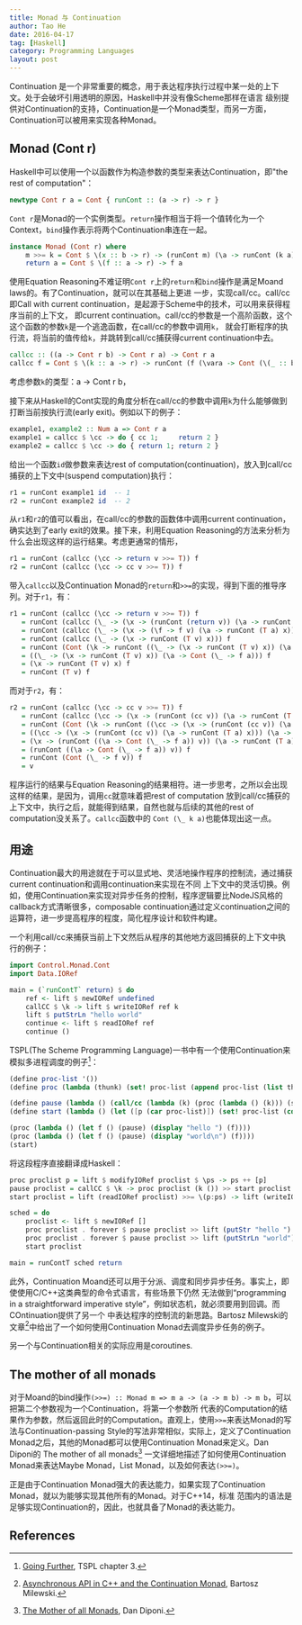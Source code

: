 ```yaml
---
title: Monad 与 Continuation
author: Tao He
date: 2016-04-17
tag: [Haskell]
category: Programming Languages
layout: post
---
```


Continuation 是一个非常重要的概念，用于表达程序执行过程中某一处的上下文。处于会破坏引用透明的原因，Haskell中并没有像Scheme那样在语言
级别提供对Continuation的支持，Continuation是一个Monad类型，而另一方面，Continuation可以被用来实现各种Monad。

<!--more-->

Monad (Cont r)
--------------

Haskell中可以使用一个以函数作为构造参数的类型来表达Continuation，即"the rest of computation"：

~~~haskell
newtype Cont r a = Cont { runCont :: (a -> r) -> r }
~~~

`Cont r`是Monad的一个实例类型。`return`操作相当于将一个值转化为一个Context，`bind`操作表示将两个Continuation串连在一起。

~~~haskell
instance Monad (Cont r) where
    m >>= k = Cont $ \(x :: b -> r) -> (runCont m) (\a -> runCont (k a) x)
    return a = Cont $ \(f :: a -> r) -> f a
~~~

使用Equation Reasoning不难证明`Cont r`上的`return`和`bind`操作是满足Moand laws的。有了Continuation，就可以在其基础上更进
一步，实现call/cc。call/cc即Call with current continuation，是起源于Scheme中的技术，可以用来获得程序当前的上下文，
即current continuation。call/cc的参数是一个高阶函数，这个这个函数的参数`k`是一个逃逸函数，在call/cc的参数中调用`k`，
就会打断程序的执行流，将当前的值传给`k`，并跳转到call/cc捕获得current continuation中去。

~~~haskell
callcc :: ((a -> Cont r b) -> Cont r a) -> Cont r a
callcc f = Cont $ \(k :: a -> r) -> runCont (f (\vara -> Cont (\(_ :: b -> r) -> k vara))) k
~~~

考虑参数`k`的类型：a -> Cont r b，

接下来从Haskell的Cont实现的角度分析在call/cc的参数中调用`k`为什么能够做到打断当前按执行流(early exit)。例如以下的例子：

~~~haskell
example1, example2 :: Num a => Cont r a
example1 = callcc $ \cc -> do { cc 1;     return 2 }
example2 = callcc $ \cc -> do { return 1; return 2 }
~~~

给出一个函数`id`做参数来表达rest of computation(continuation)，放入到call/cc捕获的上下文中(suspend computation)执行：

~~~haskell
r1 = runCont example1 id  -- 1
r2 = runCont example2 id  -- 2
~~~

从`r1`和`r2`的值可以看出，在call/cc的参数的函数体中调用current continuation，确实达到了early exit的效果。接下来，利用Equation
Reasoning的方法来分析为什么会出现这样的运行结果。考虑更通常的情形，

~~~haskell
r1 = runCont (callcc (\cc -> return v >>= T)) f
r2 = runCont (callcc (\cc -> cc v >>= T)) f
~~~

带入`callcc`以及Continuation Monad的`return`和`>>=`的实现，得到下面的推导序列。对于`r1`，有：

~~~haskell
r1 = runCont (callcc (\cc -> return v >>= T)) f
   = runCont (callcc (\_ -> (\x -> (runCont (return v)) (\a -> runCont (T a) x)))) f
   = runCont (callcc (\_ -> (\x -> (\f -> f v) (\a -> runCont (T a) x)))) f
   = runCont (callcc (\_ -> (\x -> runCont (T v) x))) f
   = runCont (Cont (\k -> runCont ((\_ -> (\x -> runCont (T v) x)) (\a -> Cont (\_ -> k a))) k)) f
   = ((\_ -> (\x -> runCont (T v) x)) (\a -> Cont (\_ -> f a))) f
   = (\x -> runCont (T v) x) f
   = runCont (T v) f
~~~

而对于`r2`，有：

~~~haskell
r2 = runCont (callcc (\cc -> cc v >>= T)) f
   = runCont (callcc (\cc -> (\x -> (runCont (cc v)) (\a -> runCont (T a) x)))) f
   = runCont (Cont (\k -> runCont ((\cc -> (\x -> (runCont (cc v)) (\a -> runCont (T a) x))) (\a -> Cont (\_ -> k a))) k)) f
   = ((\cc -> (\x -> (runCont (cc v)) (\a -> runCont (T a) x))) (\a -> Cont (\_ -> f a))) f
   = (\x -> (runCont ((\a -> Cont (\_ -> f a)) v)) (\a -> runCont (T a) x)) f
   = (runCont ((\a -> Cont (\_ -> f a)) v)) f
   = runCont (Cont (\_ -> f v)) f
   = v
~~~

程序运行的结果与Equation Reasoning的结果相符。进一步思考，之所以会出现这样的结果，是因为，调用`cc`就意味着把rest of computation
放到call/cc捕获的上下文中，执行之后，就能得到结果，自然也就与后续的其他的rest of computation没关系了。`callcc`函数中的
`Cont (\_ k a)`也能体现出这一点。

用途
----

Continuation最大的用途就在于可以显式地、灵活地操作程序的控制流，通过捕获current continuation和调用continuation来实现在不同
上下文中的灵活切换。例如，使用Continuation来实现对异步任务的控制，程序逻辑要比NodeJS风格的callback方式清晰很多，composable
continuation通过定义continuation之间的运算符，进一步提高程序的程度，简化程序设计和软件构建。

一个利用call/cc来捕获当前上下文然后从程序的其他地方返回捕获的上下文中执行的例子：

~~~haskell
import Control.Monad.Cont
import Data.IORef

main = (`runContT` return) $ do
    ref <- lift $ newIORef undefined
    callCC $ \k -> lift $ writeIORef ref k
    lift $ putStrLn "hello world"
    continue <- lift $ readIORef ref
    continue ()
~~~

TSPL(The Scheme Programming Language)一书中有一个使用Continuation来模拟多进程调度的例子[^1]：

~~~scheme
(define proc-list '())
(define proc (lambda (thunk) (set! proc-list (append proc-list (list thunk)))))

(define pause (lambda () (call/cc (lambda (k) (proc (lambda () (k))) (start)))))
(define start (lambda () (let ([p (car proc-list)]) (set! proc-list (cdr proc-list)) (p))))

(proc (lambda () (let f () (pause) (display "hello ") (f))))
(proc (lambda () (let f () (pause) (display "world\n") (f))))
(start)
~~~

将这段程序直接翻译成Haskell：

~~~haskell
proc proclist p = lift $ modifyIORef proclist $ \ps -> ps ++ [p]
pause proclist = callCC $ \k -> proc proclist (k ()) >> start proclist
start proclist = lift (readIORef proclist) >>= \(p:ps) -> lift (writeIORef proclist ps) >> p

sched = do
    proclist <- lift $ newIORef []
    proc proclist . forever $ pause proclist >> lift (putStr "hello ")
    proc proclist . forever $ pause proclist >> lift (putStrLn "world")
    start proclist

main = runContT sched return
~~~

此外，Continuation Moand还可以用于分派、调度和同步异步任务。事实上，即使使用C/C++这类典型的命令式语言，有些场景下仍然
无法做到“programming in a straightforward imperative style”，例如状态机，就必须要用到回调。而COntinuation提供了另一个
中表达程序的控制流的新思路。Bartosz Milewski的文章[^2]中给出了一个如何使用Continuation Monad去调度异步任务的例子。

另一个与Continuation相关的实际应用是coroutines.

The mother of all monads
------------------------

对于Moand的bind操作`(>>=) :: Monad m => m a -> (a -> m b) -> m b`，可以把第二个参数视为一个Continuation，将第一个参数所
代表的Computation的结果作为参数，然后返回此时的Computation。直观上，使用`>>=`来表达Monad的写法与Continuation-passing 
Style的写法非常相似，实际上，定义了Continuation Monad之后，其他的Monad都可以使用Continuation Monad来定义。Dan Diponi的
The mother of all monads[^3] 一文详细地描述了如何使用Continuation Monad来表达Maybe Monad，List Monad，以及如何表达`(>>=)`。

正是由于Continuation Monad强大的表达能力，如果实现了Continuation Monad，就以为能够实现其他所有的Monad。对于C++14，标准
范围内的语法是足够实现Continuation的，因此，也就具备了Monad的表达能力。


References
----------

[^1]: [Going Further](http://scheme.com/tspl4/further.html#./further:h3), TSPL chapter 3.
[^2]: [Asynchronous API in C++ and the Continuation Monad](https://www.fpcomplete.com/blog/2012/06/asynchronous-api-in-c-and-the-continuation-monad), Bartosz Milewski.
[^3]: [The Mother of all Monads](http://blog.sigfpe.com/2008/12/mother-of-all-monads.html), Dan Diponi.
